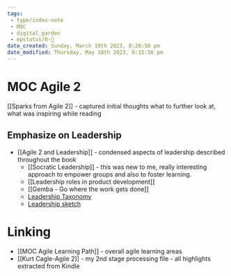 ```yaml
---
tags:
 - type/index-note
 - MOC
 - digital_garden
 - epstatus/0-🌰
date_created: Sunday, March 19th 2023, 8:26:50 pm
date_modified: Thursday, May 18th 2023, 6:15:56 pm
---
```

# MOC Agile 2
[[Sparks from Agile 2]] - captured initial thoughts what to further look at, what was inspiring while reading

## Emphasize on Leadership
+ [[Agile 2 and Leadership]] - condensed aspects of leadership described throughout the book
	+ [[Socratic Leadership]] - this was new to me, really interesting approach to empower groups and also to foster learning. 
	+ [[Leadership roles in product development]]
	+ [[Gemba - Go where the work gets done]]
	+ [Leadership Taxonomy](https://agile2.net/more-resources/a-leadership-taxonomy/)
	+ [Leadership sketch](https://agile2.net/more-resources/a-leadership-sketch/)

# Linking
+ [[MOC Agile Learning Path]] - overall agile learning areas
+ [[Kurt Cagle-Agile 2]] - my 2nd stage processing file - all highlights extracted from Kindle
